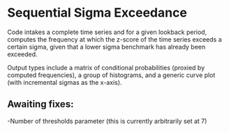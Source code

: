 # Sequential Sigma Exceedance

Code intakes a complete time series and for a given lookback period, computes the frequency at which the z-score of the time series exceeds a certain sigma, given that a lower sigma benchmark has already been exceeded. 

Output types include a matrix of conditional probabilities (proxied by computed frequencies), a group of histograms, and a generic curve plot (with incremental sigmas as the x-axis). 

## Awaiting fixes:

-Number of thresholds parameter (this is currently arbitrarily set at 7)


